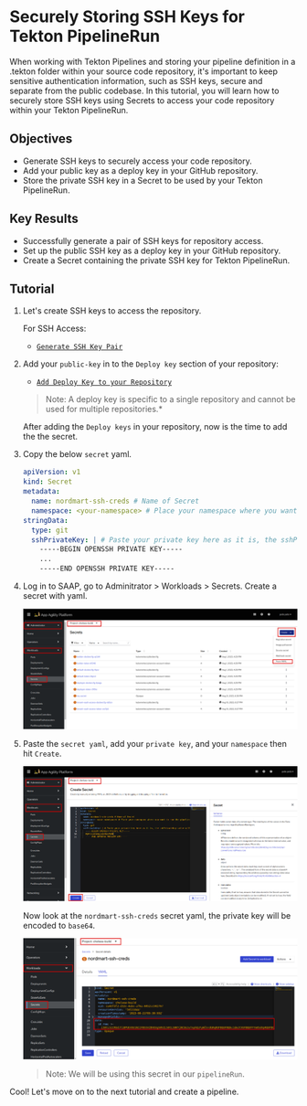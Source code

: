 # Securely Storing SSH Keys for Tekton PipelineRun

When working with Tekton Pipelines and storing your pipeline definition in a .tekton folder within your source code repository, it's important to keep sensitive authentication information, such as SSH keys, secure and separate from the public codebase. In this tutorial, you will learn how to securely store SSH keys using Secrets to access your code repository within your Tekton PipelineRun.

## Objectives

- Generate SSH keys to securely access your code repository.
- Add your public key as a deploy key in your GitHub repository.
- Store the private SSH key in a Secret to be used by your Tekton PipelineRun.

## Key Results

- Successfully generate a pair of SSH keys for repository access.
- Set up the public SSH key as a deploy key in your GitHub repository.
- Create a Secret containing the private SSH key for Tekton PipelineRun.

## Tutorial

1. Let's create SSH keys to access the repository.

    For SSH Access:

    - [`Generate SSH Key Pair`](https://docs.github.com/en/authentication/connecting-to-github-with-ssh/generating-a-new-ssh-key-and-adding-it-to-the-ssh-agent#generating-a-new-ssh-key)

1. Add your `public-key` in to the `Deploy key` section of your repository:

    - [`Add Deploy Key to your Repository`](https://docs.github.com/en/authentication/connecting-to-github-with-ssh/managing-deploy-keys#deploy-keys)

    > Note: A deploy key is specific to a single repository and cannot be used for multiple repositories.*

    After adding the `Deploy keys` in your repository, now is the time to add the the secret.

1. Copy the below `secret` yaml.

    ```yaml
    apiVersion: v1
    kind: Secret
    metadata:
      name: nordmart-ssh-creds # Name of Secret
      namespace: <your-namespace> # Place your namespace where you want to run the pipeline
    stringData:
      type: git
      sshPrivateKey: | # Paste your private key here as it is, the sshPrivateKey value will be base64 encoded in the secret. You do not need to manually encode the value before creating the secret.
        -----BEGIN OPENSSH PRIVATE KEY-----
        ...
        -----END OPENSSH PRIVATE KEY-----
    ```

1. Log in to SAAP, go to Adminitrator > Workloads > Secrets. Create a secret with yaml.

    ![secret with yaml](images/secret-yaml.png)

1. Paste the `secret yaml`, add your `private key`, and your `namespace` then hit `Create`.

    ![create ssh secret](images/create-ssh-secret.png)

    Now look at the `nordmart-ssh-creds` secret yaml, the private key will be encoded to `base64`.

    ![normart ssh](images/nordmart-ssh.png)

    > Note: We will be using this secret in our `pipelineRun`.

Cool! Let's move on to the next tutorial and create a pipeline.

